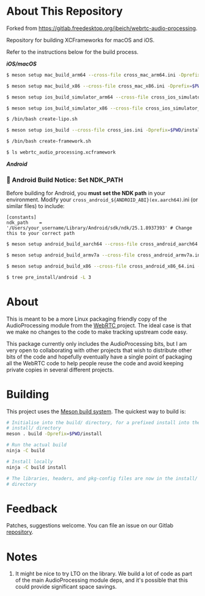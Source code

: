 # About This Repository

Forked from https://gitlab.freedesktop.org/jbeich/webrtc-audio-processing. 

Repository for building XCFrameworks for macOS and iOS.

Refer to the instructions below for the build process.

***iOS/macOS***

```bash
$ meson setup mac_build_arm64 --cross-file cross_mac_arm64.ini -Dprefix=$PWD/pre_install/mac/arm64 -Ddefault_library=static && meson compile -C mac_build_arm64 && meson install -C mac_build_arm64

$ meson setup mac_build_x86 --cross-file cross_mac_x86.ini -Dprefix=$PWD/pre_install/mac/x86 -Ddefault_library=static && meson compile -C mac_build_x86 && meson install -C mac_build_x86

$ meson setup ios_build_simulator_arm64 --cross-file cross_ios_simulator_arm64.ini -Dprefix=$PWD/pre_install/simulator/arm64 -Ddefault_library=static && meson compile -C ios_build_simulator_arm64 && meson install -C ios_build_simulator_arm64

$ meson setup ios_build_simulator_x86 --cross-file cross_ios_simulator_x86.ini -Dprefix=$PWD/pre_install/simulator/x86 -Ddefault_library=static && meson compile -C ios_build_simulator_x86 && meson install -C ios_build_simulator_x86

$ /bin/bash create-lipo.sh

$ meson setup ios_build --cross-file cross_ios.ini -Dprefix=$PWD/install/ios -Ddefault_library=static && meson compile -C ios_build && meson install -C ios_build

$ /bin/bash create-framework.sh

$ ls webrtc_audio_processing.xcframework
```

***Android***

### **🔔 Android Build Notice: Set NDK\_PATH**

Before building for Android, you **must set the NDK path** in your environment.
Modify your `cross_android_${ANDROID_ABI}(ex.aarch64)`.ini (or similar files) to include:

```
[constants]
ndk_path    = '/Users/your_username/Library/Android/sdk/ndk/25.1.8937393' # Change this to your correct path
```

```bash
$ meson setup android_build_aarch64 --cross-file cross_android_aarch64.ini -Dprefix=$PWD/pre_install/android/aarch64 && meson compile -C android_build_aarch64 && meson install -C android_build_aarch64

$ meson setup android_build_armv7a --cross-file cross_android_armv7a.ini -Dprefix=$PWD/pre_install/android/armv7a && meson compile -C android_build_armv7a && meson install -C android_build_armv7a

$ meson setup android_build_x86 --cross-file cross_android_x86_64.ini -Dprefix=$PWD/pre_install/android/x86 && meson compile -C android_build_x86 && meson install -C android_build_x86

$ tree pre_install/android -L 3
```

# About

This is meant to be a more Linux packaging friendly copy of the AudioProcessing
module from the [ WebRTC ](https://webrtc.googlesource.com/src) project. The
ideal case is that we make no changes to the code to make tracking upstream
code easy.

This package currently only includes the AudioProcessing bits, but I am very
open to collaborating with other projects that wish to distribute other bits of
the code and hopefully eventually have a single point of packaging all the
WebRTC code to help people reuse the code and avoid keeping private copies in
several different projects.

# Building

This project uses the [Meson build system](https://mesonbuild.com/). The
quickest way to build is:

```sh
# Initialise into the build/ directory, for a prefixed install into the
# install/ directory
meson . build -Dprefix=$PWD/install

# Run the actual build
ninja -C build

# Install locally
ninja -C build install

# The libraries, headers, and pkg-config files are now in the install/
# directory
```

# Feedback

Patches, suggestions welcome. You can file an issue on our Gitlab
[repository](https://gitlab.freedesktop.org/pulseaudio/webrtc-audio-processing/).

# Notes

1. It might be nice to try LTO on the library. We build a lot of code as part
   of the main AudioProcessing module deps, and it's possible that this could
   provide significant space savings.

